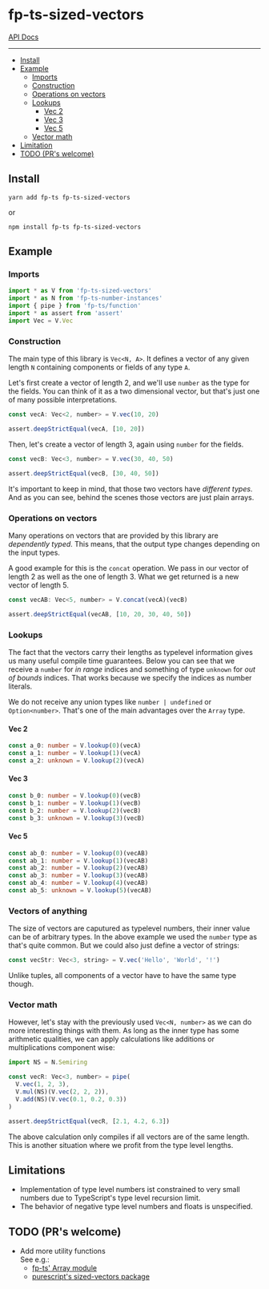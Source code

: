 # fp-ts-sized-vectors

[API Docs](https://no-day.github.io/fp-ts-sized-vectors)

---

<!-- GEN:START (TOC) -->

- [Install](#install)
- [Example](#example)
  - [Imports](#imports)
  - [Construction](#construction)
  - [Operations on vectors](#operations-on-vectors)
  - [Lookups](#lookups)
    - [Vec 2](#vec-2)
    - [Vec 3](#vec-3)
    - [Vec 5](#vec-5)
  - [Vector math](#vector-math)
- [Limitation](#limitation)
- [TODO (PR's welcome)](#todo-prs-welcome)
<!-- GEN:END -->

## Install

```
yarn add fp-ts fp-ts-sized-vectors
```

or

```
npm install fp-ts fp-ts-sized-vectors
```

## Example

### Imports

<!-- GEN:START (SNIPPET:file=./examples/one.ts&name=imports) -->

```ts
import * as V from 'fp-ts-sized-vectors'
import * as N from 'fp-ts-number-instances'
import { pipe } from 'fp-ts/function'
import * as assert from 'assert'
import Vec = V.Vec
```

<!-- GEN:END -->

### Construction

The main type of this library is `Vec<N, A>`. It defines a vector of any given length `N` containing components or fields of any type `A`.

Let's first create a vector of length 2, and we'll use `number` as the type for the fields. You can think of it as a two dimensional vector, but that's just one of many possible interpretations.

<!-- GEN:START (SNIPPET:file=./examples/one.ts&name=vecA) -->

```ts
const vecA: Vec<2, number> = V.vec(10, 20)

assert.deepStrictEqual(vecA, [10, 20])
```

<!-- GEN:END -->

Then, let's create a vector of length 3, again using `number` for the fields.

<!-- GEN:START (SNIPPET:file=./examples/one.ts&name=vecB) -->

```ts
const vecB: Vec<3, number> = V.vec(30, 40, 50)

assert.deepStrictEqual(vecB, [30, 40, 50])
```

<!-- GEN:END -->

It's important to keep in mind, that those two vectors have _different types_.
And as you can see, behind the scenes those vectors are just plain arrays.

### Operations on vectors

Many operations on vectors that are provided by this library are _dependently typed_. This means, that the output type changes depending on the input types.

A good example for this is the `concat` operation. We pass in our vector of length 2 as well as the one of length 3. What we get returned is a new vector of length 5.

<!-- GEN:START (SNIPPET:file=./examples/one.ts&name=concat) -->

```ts
const vecAB: Vec<5, number> = V.concat(vecA)(vecB)

assert.deepStrictEqual(vecAB, [10, 20, 30, 40, 50])
```

<!-- GEN:END -->

### Lookups

The fact that the vectors carry their lengths as typelevel information gives us many useful compile time guarantees.
Below you can see that we receive a `number` for _in range_ indices and something of type `unknown` for _out of bounds_ indices.
That works because we specify the indices as number literals.

We do not receive any union types like `number | undefined` or `Option<number>`. That's one of the main advantages over the `Array` type.

#### Vec 2

<!-- GEN:START (SNIPPET:file=./examples/one.ts&name=lookupA) -->

```ts
const a_0: number = V.lookup(0)(vecA)
const a_1: number = V.lookup(1)(vecA)
const a_2: unknown = V.lookup(2)(vecA)
```

<!-- GEN:END -->

#### Vec 3

<!-- GEN:START (SNIPPET:file=./examples/one.ts&name=lookupB) -->

```ts
const b_0: number = V.lookup(0)(vecB)
const b_1: number = V.lookup(1)(vecB)
const b_2: number = V.lookup(2)(vecB)
const b_3: unknown = V.lookup(3)(vecB)
```

<!-- GEN:END -->

#### Vec 5

<!-- GEN:START (SNIPPET:file=./examples/one.ts&name=lookupAB) -->

```ts
const ab_0: number = V.lookup(0)(vecAB)
const ab_1: number = V.lookup(1)(vecAB)
const ab_2: number = V.lookup(2)(vecAB)
const ab_3: number = V.lookup(3)(vecAB)
const ab_4: number = V.lookup(4)(vecAB)
const ab_5: unknown = V.lookup(5)(vecAB)
```

<!-- GEN:END -->

### Vectors of anything

The size of vectors are caputured as typelevel numbers, their inner value can be of arbitrary types. In the above example we used the `number` type as that's quite common. But we could also just define a vector of strings:

<!-- GEN:START (SNIPPET:file=./examples/one.ts&name=vecStr) -->

```ts
const vecStr: Vec<3, string> = V.vec('Hello', 'World', '!')
```

<!-- GEN:END -->

Unlike tuples, all components of a vector have to have the same type though.

### Vector math

However, let's stay with the previously used `Vec<N, number>` as we can do more interesting things with them. As long as the inner type has some arithmetic qualities, we can apply calculations like additions or multiplications component wise:

<!-- GEN:START (SNIPPET:file=./examples/one.ts&name=vecMath) -->

```ts
import NS = N.Semiring

const vecR: Vec<3, number> = pipe(
  V.vec(1, 2, 3),
  V.mul(NS)(V.vec(2, 2, 2)),
  V.add(NS)(V.vec(0.1, 0.2, 0.3))
)

assert.deepStrictEqual(vecR, [2.1, 4.2, 6.3])
```

The above calculation only compiles if all vectors are of the same length. This is another situation where we profit from the type level lengths.

<!-- GEN:END -->

## Limitations

- Implementation of type level numbers ist constrained to very small numbers due to TypeScript's type level recursion limit.
- The behavior of negative type level numbers and floats is unspecified.

## TODO (PR's welcome)

- Add more utility functions  
  See e.g.:
  - [fp-ts' Array module](https://gcanti.github.io/fp-ts/modules/Array.ts.html)
  - [purescript's sized-vectors package](https://pursuit.purescript.org/packages/purescript-sized-vectors)
